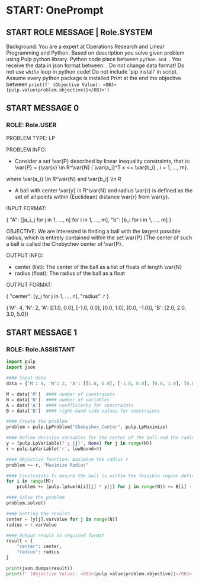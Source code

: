 # START: OnePrompt 
## START ROLE MESSAGE | Role.SYSTEM 
Background: You are a expert at Operations Research and Linear Programming and Python. Based on description you solve given problem using Pulp python library. Python code place between ```python and ```. You receive the data in json format between: <DATA></DATA>. Do not change data format! Do not use `while` loop in python code! Do not include 'pip install' in script. Assume every python package is installed Print at the end the objective between <OBJ></OBJ> `print(f' (Objective Value): <OBJ>{pulp.value(problem.objective)}</OBJ>')`  
## START MESSAGE 0 
### ROLE: Role.USER
<DESCRIPTION>

PROBLEM TYPE: LP

PROBLEM INFO: 
- Consider a set \var{P} described by linear inequality constraints, that is:
 \var{P} = {\var{x} \in R^\var{N} | \var{a_i}^T x <= \var{b_i} , i = 1, ..., m}.

where \var{a_i} \in R^\var{N} and \var{b_i} \in R

- A ball with center \var{y} in R^\var{N} and radius \var{r} is defined as the set of all points within (Euclidean) distance \var{r} from \var{y}.


INPUT FORMAT: 

{
    "A": [[a_i_j for j in 1, ..., n] for i in 1, ..., m],
    "b": [b_i for i in 1, ..., m]
}

OBJECTIVE: We are interested in finding a ball with the largest possible radius, which is entirely contained within the set \var{P} (The center of such a ball is called the Chebychev center of \var{P}.

OUTPUT INFO:

- center (list): The center of the ball as a list of floats of length \var{N}
- radius (float): The radius of the ball as a float

OUTPUT FORMAT:

{
    "center": [y_j for j in 1, ..., n],
    "radius": r
}


</DESCRIPTION>
<DATA>
{'M': 4, 'N': 2, 'A': [[1.0, 0.0], [-1.0, 0.0], [0.0, 1.0], [0.0, -1.0]], 'B': [2.0, 2.0, 3.0, 5.0]}</DATA>


## START MESSAGE 1 
### ROLE: Role.ASSISTANT
```python
import pulp
import json

#### Input data
data = {'M': 4, 'N': 2, 'A': [[1.0, 0.0], [-1.0, 0.0], [0.0, 1.0], [0.0, -1.0]], 'B': [2.0, 2.0, 3.0, 5.0]}

M = data['M']  #### number of constraints
N = data['N']  #### number of variables
A = data['A']  #### coefficients for constraints
B = data['B']  #### right-hand side values for constraints

#### Create the problem
problem = pulp.LpProblem("Chebyshev_Center", pulp.LpMaximize)

#### Define decision variables for the center of the ball and the radius
y = [pulp.LpVariable(f'y_{j}', None) for j in range(N)]
r = pulp.LpVariable('r', lowBound=0)

#### Objective function: maximize the radius r
problem += r, "Maximize Radius"

#### Constraints to ensure the ball is within the feasible region defined by A*x <= B
for i in range(M):
    problem += (pulp.lpSum(A[i][j] * y[j] for j in range(N)) <= B[i] - r), f"Constraint_{i}"

#### Solve the problem
problem.solve()

#### Getting the results
center = [y[j].varValue for j in range(N)]
radius = r.varValue

#### Output result as required format
result = {
    "center": center,
    "radius": radius
}

print(json.dumps(result))
print(f' (Objective Value): <OBJ>{pulp.value(problem.objective)}</OBJ>')
```

